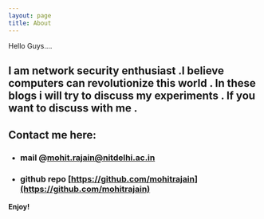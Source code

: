 ```yaml
---
layout: page
title: About
---
```


Hello Guys....

## I am network security enthusiast .I believe computers can revolutionize this world . In these blogs i will try to discuss my experiments . If you want to discuss with me .
## Contact me here:
* ### mail @mohit.rajain@nitdelhi.ac.in
* ### github repo [https://github.com/mohitrajain](https://github.com/mohitrajain)
**Enjoy!**
